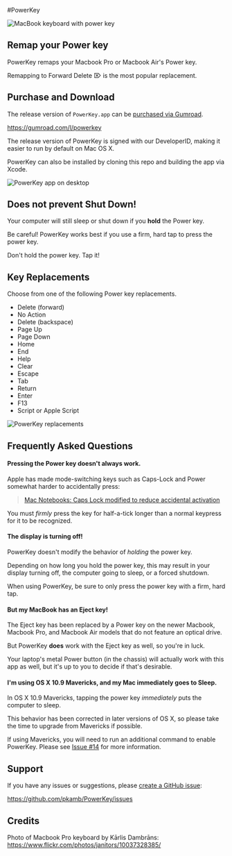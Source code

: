 #PowerKey

![MacBook keyboard with power key](https://raw.github.com/pkamb/PowerKey/master/etc/images/keyboard.png "MacBook keyboard with power key")

## Remap your Power key

PowerKey remaps your Macbook Pro or Macbook Air's Power key.

Remapping to Forward Delete ⌦ is the most popular replacement.

## Purchase and Download

The release version of `PowerKey.app` can be [purchased via Gumroad](https://gumroad.com/l/powerkey).

https://gumroad.com/l/powerkey

The release version of PowerKey is signed with our DeveloperID, making it easier to run by default on Mac OS X.

PowerKey can also be installed by cloning this repo and building the app via Xcode.

![PowerKey app on desktop](https://raw.github.com/pkamb/PowerKey/master/etc/images/desktop_app_icon.png "PowerKey app on desktop")

## Does not prevent Shut Down!

Your computer will still sleep or shut down if you **hold** the Power key.

Be careful! PowerKey works best if you use a firm, hard tap to press the power key.

Don't hold the power key. Tap it!

## Key Replacements

Choose from one of the following Power key replacements.

 - Delete (forward)
 - No Action
 - Delete (backspace)
 - Page Up
 - Page Down
 - Home
 - End
 - Help
 - Clear
 - Escape
 - Tab
 - Return
 - Enter
 - F13
 - Script or Apple Script
  
![PowerKey replacements](https://raw.github.com/pkamb/PowerKey/master/etc/images/power_key_replacements.png "PowerKey replacements")

## Frequently Asked Questions

#### Pressing the Power key doesn't always work.

Apple has made mode-switching keys such as Caps-Lock and Power somewhat harder to accidentally press:

 > [Mac Notebooks: Caps Lock modified to reduce accidental activation](http://support.apple.com/kb/ht1192)

You must *firmly* press the key for half-a-tick longer than a normal keypress for it to be recognized.

#### The display is turning off!

PowerKey doesn't modify the behavior of *holding* the power key.

Depending on how long you hold the power key, this may result in your display turning off, the computer going to sleep, or a forced shutdown.

When using PowerKey, be sure to only press the power key with a firm, hard tap.

#### But my MacBook has an Eject key!

The Eject key has been replaced by a Power key on the newer Macbook, Macbook Pro, and Macbook Air models that do not feature an optical drive.

But PowerKey **does** work with the Eject key as well, so you're in luck.

Your laptop's metal Power button (in the chassis) will actually work with this app as well, but it's up to you to decide if that's desirable.

#### I'm using OS X 10.9 Mavericks, and my Mac immediately goes to Sleep.

In OS X 10.9 Mavericks, tapping the power key *immediately* puts the computer to sleep.

This behavior has been corrected in later versions of OS X, so please take the time to upgrade from Mavericks if possible.

If using Mavericks, you will need to run an additional command to enable PowerKey. Please see [Issue #14](https://github.com/pkamb/PowerKey/issues/14) for more information.

## Support

If you have any issues or suggestions, please [create a GitHub issue](https://github.com/pkamb/PowerKey/issues):

https://github.com/pkamb/PowerKey/issues

## Credits

Photo of Macbook Pro keyboard by Kārlis Dambrāns:  
https://www.flickr.com/photos/janitors/10037328385/
